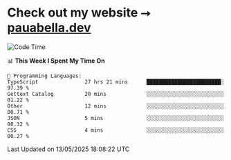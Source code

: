 # Check out my website ⭢ [pauabella.dev](https://pauabella.dev)

<!--START_SECTION:waka-->
![Code Time](http://img.shields.io/badge/Code%20Time-4%2C419%20hrs%2020%20mins-blue)

📊 **This Week I Spent My Time On** 

```text
💬 Programming Languages: 
TypeScript               27 hrs 21 mins      ████████████████████████░   97.39 % 
Gettext Catalog          20 mins             ░░░░░░░░░░░░░░░░░░░░░░░░░   01.22 % 
Other                    12 mins             ░░░░░░░░░░░░░░░░░░░░░░░░░   00.71 % 
JSON                     5 mins              ░░░░░░░░░░░░░░░░░░░░░░░░░   00.32 % 
CSS                      4 mins              ░░░░░░░░░░░░░░░░░░░░░░░░░   00.27 % 
```


 Last Updated on 13/05/2025 18:08:22 UTC
<!--END_SECTION:waka-->
